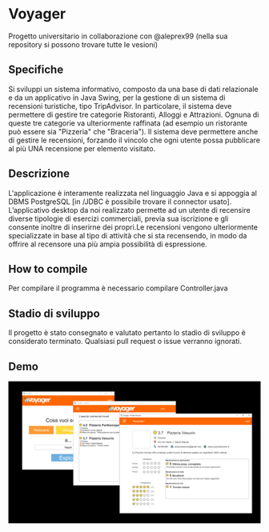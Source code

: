 # Voyager
Progetto universitario in collaborazione con @aleprex99 (nella sua repository si possono trovare tutte le vesioni)
## Specifiche
Si sviluppi un sistema informativo, composto da una base di dati relazionale e da un applicativo in Java Swing, per la gestione di un sistema di recensioni turistiche, tipo TripAdvisor. In particolare, il sistema deve permettere di gestire tre categorie Ristoranti, Alloggi e Attrazioni. Ognuna di queste tre categorie va ulteriormente raffinata (ad esempio un ristorante può essere sia "Pizzeria" che "Braceria"). Il sistema deve permettere anche di gestire le recensioni, forzando il vincolo che ogni utente possa pubblicare al più UNA recensione per elemento visitato.

## Descrizione
L'applicazione è interamente realizzata nel linguaggio Java e si appoggia al DBMS PostgreSQL [in /JDBC è possibile trovare
il connector usato].
L’applicativo desktop da noi realizzato permette ad un utente di recensire diverse tipologie di esercizi commerciali, previa sua iscrizione e gli consente inoltre di inserirne dei propri.Le recensioni vengono ulteriormente specializzate in base al tipo di attività che si sta recensendo, in modo da offrire al recensore una più ampia possibilità di espressione.

## How to compile
Per compilare il programma è necessario compilare Controller.java

## Stadio di sviluppo 
Il progetto è stato consegnato e valutato pertanto lo stadio di sviluppo è considerato terminato. Qualsiasi pull request o issue verranno ignorati.

## Demo
<img src="/demo_images/demo.png" alt="Demo">
